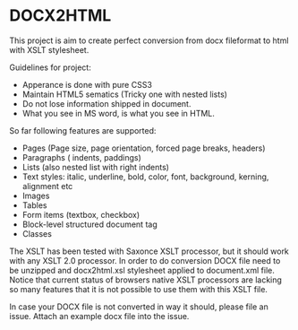# DOCX2HTML
This project is aim to create perfect conversion from docx fileformat to html with XSLT stylesheet.

Guidelines for project:
- Apperance is done with pure CSS3
- Maintain HTML5 sematics (Tricky one with nested lists)
- Do not lose information shipped in document.
- What you see in MS word, is what you see in HTML.

So far following features are supported:

- Pages (Page size, page orientation, forced page breaks, headers)
- Paragraphs ( indents, paddings) 
- Lists (also nested list with right indents)
- Text styles: italic, underline, bold, color, font, background, kerning, alignment etc
- Images
- Tables
- Form items (textbox, checkbox)
- Block-level structured document tag
- Classes

The XSLT has been tested with Saxonce XSLT processor, but it should work with any XSLT 2.0 processor. In order to do conversion DOCX file need to be unzipped and docx2html.xsl stylesheet applied to document.xml file. Notice that current status of browsers native XSLT processors are lacking so many features that it is not possible to use them with this XSLT file.

In case your DOCX file is not converted in way it should, please file an issue. Attach an example docx file into the issue.
